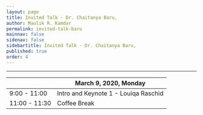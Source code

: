 ```yaml
---
layout: page
title: Invited Talk - Dr. Chaitanya Baru,
author: Maulik R. Kamdar
permalink: invited-talk-baru
mainnav: false
sidenav: false
sidebartitle: Invited Talk - Dr. Chaitanya Baru,
published: true
order: 4
---
```


----------------------------------------------------------------

|   | March 9, 2020, Monday |
| ------------- | ------------- |
| 9:00 - 11:00  | Intro and Keynote 1 - Louiqa Raschid |
| 11:00 - 11:30  | Coffee Break  |
